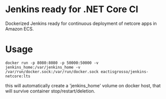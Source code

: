 # Jenkins ready for .NET Core CI
Dockerized Jenkins ready for continuous deployment of netcore apps in Amazon ECS.


# Usage

```
docker run -p 8080:8080 -p 50000:50000 -v jenkins_home:/var/jenkins_home -v /var/run/docker.sock:/var/run/docker.sock eactisgrosso/jenkins-netcore:lts
```

this will automatically create a 'jenkins_home' volume on docker host, that will survive container stop/restart/deletion.

